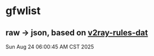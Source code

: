# gfwlist
## raw -> json, based on [v2ray-rules-dat](https://github.com/Loyalsoldier/v2ray-rules-dat)
Sun Aug 24 06:00:45 AM CST 2025

